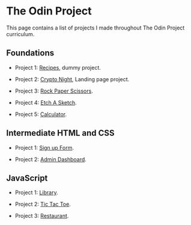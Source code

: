 # The Odin Project

This page contains a list of projects I made throughout The Odin Project curriculum.

## Foundations

- Project 1: [Recipes](https://m-ngr.github.io/The-Odin-Project/recipes/ "dummy project: a project with no useful information, just placeholders"), dummy project.

- Project 2: [Crypto Night](https://m-ngr.github.io/The-Odin-Project/crypto-night/ "HTML, CSS (Flexbox)"), Landing page project.

- Project 3: [Rock Paper Scissors](https://m-ngr.github.io/The-Odin-Project/rock-paper-scissors/ "JavaScript").

- Project 4: [Etch A Sketch](https://m-ngr.github.io/The-Odin-Project/etch-a-sketch/ "JavaScript").

- Project 5: [Calculator](https://m-ngr.github.io/The-Odin-Project/calculator/ "Foundation Final Project").

## Intermediate HTML and CSS

- Project 1: [Sign up Form](https://m-ngr.github.io/The-Odin-Project/sign-up-form/ "Intermediate HTML and CSS  Project").

- Project 2: [Admin Dashboard](https://m-ngr.github.io/The-Odin-Project/admin-dashboard/ "Intermediate HTML and CSS Final Project").

## JavaScript

- Project 1: [Library](https://m-ngr.github.io/The-Odin-Project/library/ "OOP using prototype and constructor functions").

- Project 2: [Tic Tac Toe](https://m-ngr.github.io/The-Odin-Project/tic-tac-toe/ "OOP using Factory, Module, and Mediator Patterns").

- Project 3: [Restaurant](https://m-ngr.github.io/The-Odin-Project/restaurant/dist/ "Modular JS Project using Webpack").
